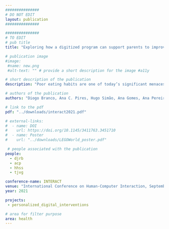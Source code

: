 ```yaml
---
###############
# DO NOT EDIT
layout: publication
###############

###############
# TO EDIT
# pub title
title: "Exploring how a digitized program can support parents to improve their children's nutritional habits"

# publication image
#image:
 #name: new.png
 #alt-text: "" # provide a short description for the image #a11y

# short description of the publication
description: "Poor eating habits are one of today’s significant menaces to public health. Child obesity is increasing, is a concerning reality, and needs to be appropriately addressed. However, most behavior change programs do not consider the needs of parents and their children, their profiles, and environments in the design of this type of intervention. We present the results of a workshop with dietists and clinical psychologists, professionals that deal with different parents and their children’s dietary problems, to understand parents’ profiles, attitudes, and perceptions. The main contributions of this study are a set of personas, daily scenarios, and design considerations regarding behavior change programs that can be used to guide the creation of new digital programs. This formative contribution is of interest to researchers and practitioners designing digitized behavior change programs targeted at parents to improve their children’s habits."

# authors of the publication
authors: "Diogo Branco, Ana C. Pires, Hugo Simão, Ana Gomes, Ana Pereira, Joana Sousa, Luísa Barros, Tiago Guerreiro"

# link to the pdf
pdf: "../downloads/interact2021.pdf"

# external-links:
#  - name: DOI
#    url: https://doi.org/10.1145/3411763.3451710
#  - name: Poster
#    url: "../downloads/LEGOWorld_poster.pdf"

 # people associated with the publication
people:
  - djrb
  - acp
  - hhss
  - tjvg

conference-name: INTERACT
venue: "International Conference on Human-Computer Interaction, September, 2021"
year: 2021

projects:
 - personalized_digital_interventions

# area for filter purpose
area: health
---
```

